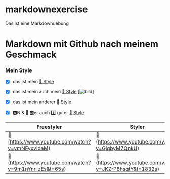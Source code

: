 # markdownexercise
Das ist eine Markdownuebung

# **Markdown mit Github nach meinem Geschmack**

### Mein Style

- [x]  das ist mein [:link: Style](https://www.pikpng.com/pngvi/hbhwRib_mc-hammer-icons-mc-hammer-clipart/)
- [x]  das ist mein auch mein [:link: Style](/home/user/Pictures/insekt.jpeg) [![bild](/home/user/Pictures/insekt.jpeg)]
- [x]  das ist mein anderer [:link: Style](/home/user/Pictures/R1-05288-0019.JPG)
- [x]  :a:N & :peach: :ab:er auch :one: guter [:link: Style]($/home/user/Pictures/auflegen.jpeg)


|Freestyler|Styler|
|--------|--------|
|    :link: (https://www.youtube.com/watch?v=ymNFyxvIdaM)    |    :link: (https://www.youtube.com/watch?v=GjqbyM7QnkU)    |
|    :link: (https://www.youtube.com/watch?v=9m1nYnr_zEs&t=65s)    |    :link: (https://www.youtube.com/watch?v=JKZrP8hsqtY&t=1832s)    |
